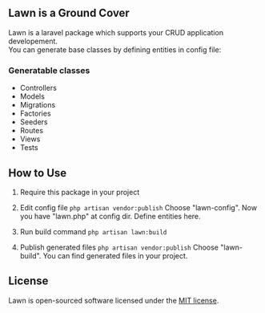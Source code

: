 <!-- <p align="center"><a href="https://laravel.com" target="_blank"><img src="https://raw.githubusercontent.com/laravel/art/master/logo-lockup/5%20SVG/2%20CMYK/1%20Full%20Color/laravel-logolockup-cmyk-red.svg" width="400"></a></p>

<p align="center">
<a href="https://travis-ci.org/laravel/framework"><img src="https://travis-ci.org/laravel/framework.svg" alt="Build Status"></a>
<a href="https://packagist.org/packages/laravel/framework"><img src="https://img.shields.io/packagist/dt/laravel/framework" alt="Total Downloads"></a>
<a href="https://packagist.org/packages/laravel/framework"><img src="https://img.shields.io/packagist/v/laravel/framework" alt="Latest Stable Version"></a>
<a href="https://packagist.org/packages/laravel/framework"><img src="https://img.shields.io/packagist/l/laravel/framework" alt="License"></a>
</p> -->

## Lawn is a Ground Cover

Lawn is a laravel package which supports your CRUD application developement.  
You can generate base classes by defining entities in config file:

### Generatable classes
- Controllers
- Models
- Migrations
- Factories
- Seeders
- Routes
- Views
- Tests

## How to Use

1. Require this package in your project

2. Edit config file
``` php artisan vendor:publish ```
Choose "lawn-config".
Now you have "lawn.php" at config dir.
Define entities here.

3. Run build command
``` php artisan lawn:build ```

4. Publish generated files
``` php artisan vendor:publish ```
Choose "lawn-build".
You can find generated files in your project.

## License

Lawn is open-sourced software licensed under the [MIT license](https://opensource.org/licenses/MIT).
